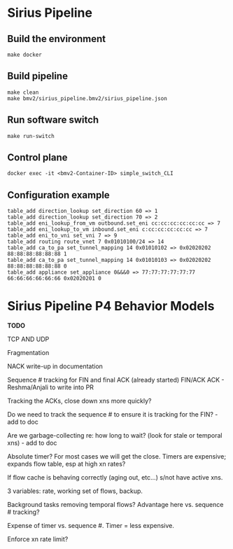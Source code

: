# Sirius Pipeline

## Build the environment
```
make docker
```

## Build pipeline
```
make clean
make bmv2/sirius_pipeline.bmv2/sirius_pipeline.json
```

## Run software switch
```
make run-switch
```

## Control plane
```
docker exec -it <bmv2-Container-ID> simple_switch_CLI
```

## Configuration example
```
table_add direction_lookup set_direction 60 => 1
table_add direction_lookup set_direction 70 => 2
table_add eni_lookup_from_vm outbound.set_eni cc:cc:cc:cc:cc:cc => 7
table_add eni_lookup_to_vm inbound.set_eni c:cc:cc:cc:cc:cc => 7
table_add eni_to_vni set_vni 7 => 9
table_add routing route_vnet 7 0x01010100/24 => 14
table_add ca_to_pa set_tunnel_mapping 14 0x01010102 => 0x02020202 88:88:88:88:88:88 1
table_add ca_to_pa set_tunnel_mapping 14 0x01010103 => 0x02020202 88:88:88:88:88:88 0
table_add appliance set_appliance 0&&&0 => 77:77:77:77:77:77 66:66:66:66:66:66 0x02020201 0
```

# Sirius Pipeline P4 Behavior Models
**TODO**

TCP AND UDP

Fragmentation

NACK write-up in documentation

Sequence # tracking for FIN and final ACK (already started) FIN/ACK ACK - Reshma/Anjali to write into PR

Tracking the ACKs, close down xns more quickly?

Do we need to track the sequence # to ensure it is tracking for the FIN?  - add to doc

Are we garbage-collecting re: how long to wait?  (look for stale or temporal xns) - add to doc

Absolute timer?  For most cases we will get the close. Timers are expensive; expands flow table, esp at high xn rates?

If flow cache is behaving correctly (aging out, etc...) s/not have active xns.  

3 variables:  rate, working set of flows, backup.

Background tasks removing temporal flows?  Advantage here vs. sequence # tracking?  

Expense of timer vs. sequence #.  Timer = less expensive.

Enforce xn rate limit?
